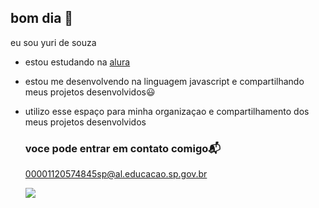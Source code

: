 ## bom dia 🙂

eu sou yuri de souza

- estou estudando na [alura](https://www.alura.com.br)
- estou me desenvolvendo na linguagem javascript e compartilhando meus projetos desenvolvidos😃
- utilizo esse espaço para minha organizaçao e compartilhamento dos meus projetos desenvolvidos

  ### voce pode entrar em contato comigo📬

  00001120574845sp@al.educacao.sp.gov.br
  
  ![](https://media1.tenor.com/m/z1QD5mjxvZEAAAAC/yu-yu-hakusho.gif)
